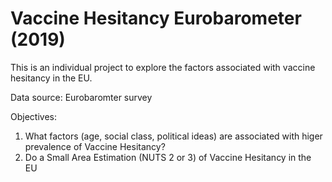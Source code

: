 # Vaccine Hesitancy Eurobarometer (2019)

This is an individual project to explore the factors associated with vaccine hesitancy in the EU. 

Data source: Eurobaromter survey

Objectives:
1. What factors (age, social class, political ideas) are associated with higer prevalence of Vaccine Hesitancy?
2. Do a Small Area Estimation (NUTS 2 or 3) of Vaccine Hesitancy in the EU
